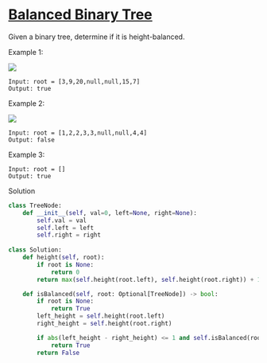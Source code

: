# [Balanced Binary Tree](https://leetcode.com/problems/balanced-binary-tree/description/)

Given a binary tree, determine if it is height-balanced.

Example 1:

![](https://assets.leetcode.com/uploads/2020/10/06/balance_1.jpg)

```
Input: root = [3,9,20,null,null,15,7]
Output: true
```
Example 2:

![](https://assets.leetcode.com/uploads/2020/10/06/balance_2.jpg)

```
Input: root = [1,2,2,3,3,null,null,4,4]
Output: false
```
Example 3:
```
Input: root = []
Output: true
```
Solution
```python
class TreeNode:
    def __init__(self, val=0, left=None, right=None):
        self.val = val
        self.left = left
        self.right = right
        
class Solution:
    def height(self, root):
        if root is None:
            return 0
        return max(self.height(root.left), self.height(root.right)) + 1

    def isBalanced(self, root: Optional[TreeNode]) -> bool:
        if root is None:
            return True
        left_height = self.height(root.left)
        right_height = self.height(root.right)

        if abs(left_height - right_height) <= 1 and self.isBalanced(root.left) and self.isBalanced(root.right):
            return True
        return False
```
